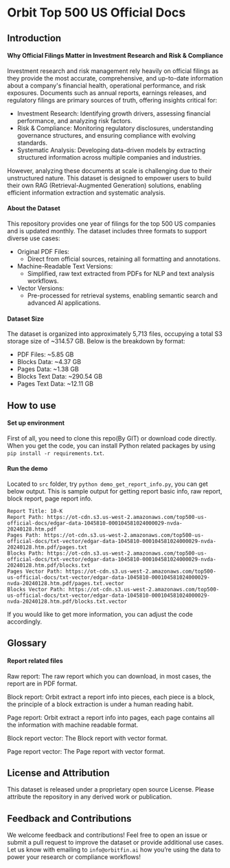 # Orbit Top 500 US Official Docs

## Introduction

#### Why Official Filings Matter in Investment Research and Risk & Compliance

Investment research and risk management rely heavily on official filings as they provide the most accurate,
comprehensive, and up-to-date information about a company's financial health, operational performance, and risk
exposures. Documents such as annual reports, earnings releases, and regulatory filings are primary sources of truth,
offering insights critical for:

- Investment Research: Identifying growth drivers, assessing financial performance, and analyzing risk factors.
- Risk & Compliance: Monitoring regulatory disclosures, understanding governance structures, and ensuring compliance
  with evolving standards.
- Systematic Analysis: Developing data-driven models by extracting structured information across multiple companies and
  industries.

However, analyzing these documents at scale is challenging due to their unstructured nature. This dataset is designed to
empower users to build their own RAG (Retrieval-Augmented Generation) solutions, enabling efficient information
extraction and systematic analysis.

#### About the Dataset

This repository provides one year of filings for the top 500 US companies and is updated monthly. The dataset includes
three formats to support diverse use cases:

- Original PDF Files:
    - Direct from official sources, retaining all formatting and annotations.
- Machine-Readable Text Versions:
    - Simplified, raw text extracted from PDFs for NLP and text analysis workflows.
- Vector Versions:
    - Pre-processed for retrieval systems, enabling semantic search and advanced AI applications.

#### Dataset Size

The dataset is organized into approximately 5,713 files, occupying a total S3 storage size of ~314.57 GB. Below is the
breakdown by format:

- PDF Files: ~5.85 GB
- Blocks Data: ~4.37 GB
- Pages Data: ~1.38 GB
- Blocks Text Data: ~290.54 GB
- Pages Text Data: ~12.11 GB

## How to use

#### Set up environment

First of all, you need to clone this repo(By GIT) or download code directly.
When you get the code, you can install Python related packages by using `pip install -r requirements.txt`.

#### Run the demo

Located to `src` folder, try `python demo_get_report_info.py`, you can get below output. This is sample output for
getting report basic info, raw report, block report, page report info.

```text
Report Title: 10-K
Report Path: https://ot-cdn.s3.us-west-2.amazonaws.com/top500-us-official-docs/edgar-data-1045810-000104581024000029-nvda-20240128.htm.pdf
Pages Path: https://ot-cdn.s3.us-west-2.amazonaws.com/top500-us-official-docs/txt-vector/edgar-data-1045810-000104581024000029-nvda-20240128.htm.pdf/pages.txt
Blocks Path: https://ot-cdn.s3.us-west-2.amazonaws.com/top500-us-official-docs/txt-vector/edgar-data-1045810-000104581024000029-nvda-20240128.htm.pdf/blocks.txt
Pages Vector Path: https://ot-cdn.s3.us-west-2.amazonaws.com/top500-us-official-docs/txt-vector/edgar-data-1045810-000104581024000029-nvda-20240128.htm.pdf/pages.txt.vector
Blocks Vector Path: https://ot-cdn.s3.us-west-2.amazonaws.com/top500-us-official-docs/txt-vector/edgar-data-1045810-000104581024000029-nvda-20240128.htm.pdf/blocks.txt.vector
```

If you would like to get more information, you can adjust the code accordingly.

## Glossary

#### Report related files

Raw report: The raw report which you can download, in most cases, the report are in PDF format.

Block report: Orbit extract a report info into pieces, each piece is a block, the principle of a block extraction is
under a human reading habit.

Page report: Orbit extract a report info into pages, each page contains all the information with
machine readable format.

Block report vector: The Block report with vector format.

Page report vector: The Page report with vector format.

## License and Attribution

This dataset is released under a proprietary open source License. Please attribute the repository in any derived work or
publication.

## Feedback and Contributions

We welcome feedback and contributions! Feel free to open an issue or submit a pull request to improve the dataset or
provide additional use cases.
Let us know with emailing to `info@orbitfin.ai` how you’re using the data to power your research or compliance
workflows!

